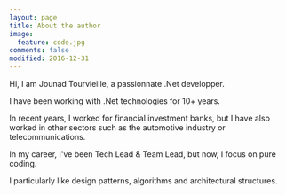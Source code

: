 ```yaml
---
layout: page
title: About the author
image:
  feature: code.jpg
comments: false
modified: 2016-12-31
---
```


Hi, I am Jounad Tourvieille, a passionnate .Net developper.

I have been working with .Net technologies for 10+ years.

In recent years, I worked for financial investment banks, but I have also worked in other sectors such as the automotive industry or telecommunications.

In my career, I've been Tech Lead & Team Lead, but now, I focus on pure coding.

I particularly like design patterns, algorithms and architectural structures.
